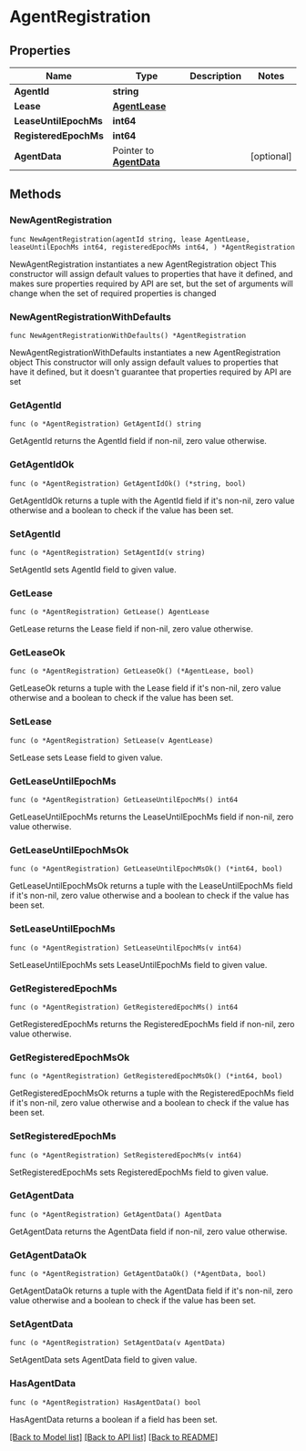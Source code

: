 # AgentRegistration

## Properties

Name | Type | Description | Notes
------------ | ------------- | ------------- | -------------
**AgentId** | **string** |  | 
**Lease** | [**AgentLease**](AgentLease.md) |  | 
**LeaseUntilEpochMs** | **int64** |  | 
**RegisteredEpochMs** | **int64** |  | 
**AgentData** | Pointer to [**AgentData**](AgentData.md) |  | [optional] 

## Methods

### NewAgentRegistration

`func NewAgentRegistration(agentId string, lease AgentLease, leaseUntilEpochMs int64, registeredEpochMs int64, ) *AgentRegistration`

NewAgentRegistration instantiates a new AgentRegistration object
This constructor will assign default values to properties that have it defined,
and makes sure properties required by API are set, but the set of arguments
will change when the set of required properties is changed

### NewAgentRegistrationWithDefaults

`func NewAgentRegistrationWithDefaults() *AgentRegistration`

NewAgentRegistrationWithDefaults instantiates a new AgentRegistration object
This constructor will only assign default values to properties that have it defined,
but it doesn't guarantee that properties required by API are set

### GetAgentId

`func (o *AgentRegistration) GetAgentId() string`

GetAgentId returns the AgentId field if non-nil, zero value otherwise.

### GetAgentIdOk

`func (o *AgentRegistration) GetAgentIdOk() (*string, bool)`

GetAgentIdOk returns a tuple with the AgentId field if it's non-nil, zero value otherwise
and a boolean to check if the value has been set.

### SetAgentId

`func (o *AgentRegistration) SetAgentId(v string)`

SetAgentId sets AgentId field to given value.


### GetLease

`func (o *AgentRegistration) GetLease() AgentLease`

GetLease returns the Lease field if non-nil, zero value otherwise.

### GetLeaseOk

`func (o *AgentRegistration) GetLeaseOk() (*AgentLease, bool)`

GetLeaseOk returns a tuple with the Lease field if it's non-nil, zero value otherwise
and a boolean to check if the value has been set.

### SetLease

`func (o *AgentRegistration) SetLease(v AgentLease)`

SetLease sets Lease field to given value.


### GetLeaseUntilEpochMs

`func (o *AgentRegistration) GetLeaseUntilEpochMs() int64`

GetLeaseUntilEpochMs returns the LeaseUntilEpochMs field if non-nil, zero value otherwise.

### GetLeaseUntilEpochMsOk

`func (o *AgentRegistration) GetLeaseUntilEpochMsOk() (*int64, bool)`

GetLeaseUntilEpochMsOk returns a tuple with the LeaseUntilEpochMs field if it's non-nil, zero value otherwise
and a boolean to check if the value has been set.

### SetLeaseUntilEpochMs

`func (o *AgentRegistration) SetLeaseUntilEpochMs(v int64)`

SetLeaseUntilEpochMs sets LeaseUntilEpochMs field to given value.


### GetRegisteredEpochMs

`func (o *AgentRegistration) GetRegisteredEpochMs() int64`

GetRegisteredEpochMs returns the RegisteredEpochMs field if non-nil, zero value otherwise.

### GetRegisteredEpochMsOk

`func (o *AgentRegistration) GetRegisteredEpochMsOk() (*int64, bool)`

GetRegisteredEpochMsOk returns a tuple with the RegisteredEpochMs field if it's non-nil, zero value otherwise
and a boolean to check if the value has been set.

### SetRegisteredEpochMs

`func (o *AgentRegistration) SetRegisteredEpochMs(v int64)`

SetRegisteredEpochMs sets RegisteredEpochMs field to given value.


### GetAgentData

`func (o *AgentRegistration) GetAgentData() AgentData`

GetAgentData returns the AgentData field if non-nil, zero value otherwise.

### GetAgentDataOk

`func (o *AgentRegistration) GetAgentDataOk() (*AgentData, bool)`

GetAgentDataOk returns a tuple with the AgentData field if it's non-nil, zero value otherwise
and a boolean to check if the value has been set.

### SetAgentData

`func (o *AgentRegistration) SetAgentData(v AgentData)`

SetAgentData sets AgentData field to given value.

### HasAgentData

`func (o *AgentRegistration) HasAgentData() bool`

HasAgentData returns a boolean if a field has been set.


[[Back to Model list]](../README.md#documentation-for-models) [[Back to API list]](../README.md#documentation-for-api-endpoints) [[Back to README]](../README.md)


